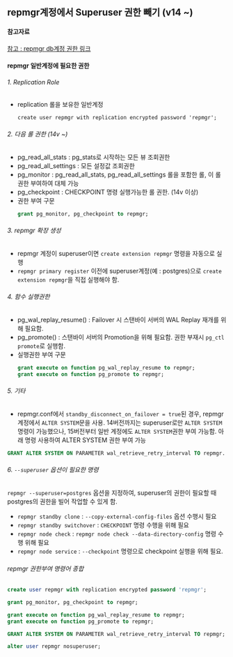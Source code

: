 ## repmgr계정에서 Superuser 권한 빼기 (v14 ~)

#### 참고자료
[참고 : repmgr db계정 권한 링크](https://www.repmgr.org/docs/current/configuration-permissions.html)

#### repmgr 일반계정에 필요한 권한

###### 1. Replication Role
- replication 롤을 보유한 일반계정
  ```
  create user repmgr with replication encrypted password 'repmgr';
  ```

###### 2. 다음 롤 권한 (14v ~)
- pg_read_all_stats : pg_stats로 시작하는 모든 뷰 조회권한
- pg_read_all_settings : 모든 설정값 조회권한
- pg_monitor : pg_read_all_stats, pg_read_all_settings 롤을 포함한 롤, 이 롤 권한 부여하여 대체 가능
- pg_checkpoint : CHECKPOINT 명령 실행가능한 롤 권한. (14v 이상)
- 권한 부여 구문
  ```sql
  grant pg_monitor, pg_checkpoint to repmgr;
  ```

###### 3. repmgr 확장 생성
- repmgr 계정이 superuser이면 `create extension repmgr` 명령을 자동으로 실행
- `repmgr primary register` 이전에 superuser계정(예 : postgres)으로 `create extension repmgr`을 직접 실행해야 함.

###### 4. 함수 실행권한
- pg_wal_replay_resume() : Failover 시 스탠바이 서버의 WAL Replay 재개를 위해 필요함.
- pg_promote() : 스탠바이 서버의 Promotion을 위해 필요함. 권한 부재시 `pg_ctl promote`로 실행함.
- 실행권한 부여 구문
  ```sql
  grant execute on function pg_wal_replay_resume to repmgr;
  grant execute on function pg_promote to repmgr;
  ```

###### 5. 기타
- repmgr.conf에서 `standby_disconnect_on_failover = true`된 경우, repmgr 계정에서 `ALTER SYSTEM`문을 사용. 14버전까지는 superuser로만 `ALTER SYSTEM`명령이 가능했으나, 15버전부터 일반 계정에도 `ALTER SYSTEM`권한 부여 가능함. 아래 명령 사용하여 
ALTER SYSTEM 권한 부여 가능
```sql
GRANT ALTER SYSTEM ON PARAMETER wal_retrieve_retry_interval TO repmgr.
```

###### 6. `--superuser` 옵션이 필요한 명령
`repmgr --superuser=postgres` 옵션을 지정하여, superuser의 권한이 필요할 때 postgres의 권한을 빌어 작업할 수 있게 함.
- `repmgr standby clone` : `--copy-external-config-files` 옵션 수행시 필요
- `repmgr standby switchover` : `CHECKPOINT` 명령 수행을 위해 필요
- `repmgr node check` : `repmgr node check --data-directory-config` 명령 수행 위해 필요
- `repmgr node service` : `--checkpoint` 명령으로 checkpoint 실행을 위해 필요.

###### repmgr 권한부여 명령어 종합
```sql
create user repmgr with replication encrypted password 'repmgr';

grant pg_monitor, pg_checkpoint to repmgr;

grant execute on function pg_wal_replay_resume to repmgr;
grant execute on function pg_promote to repmgr;

GRANT ALTER SYSTEM ON PARAMETER wal_retrieve_retry_interval TO repmgr;

alter user repmgr nosuperuser;
```
